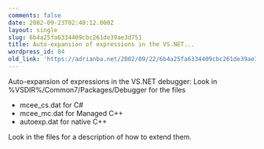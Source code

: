 ```yaml
---
comments: false
date: 2002-09-23T02:40:12.000Z
layout: single
slug: 6b4a25fa6334409cbc261de39ae3d751
title: Auto-expansion of expressions in the VS.NET...
wordpress_id: 84
old_link: 'https://adrianba.net/2002/09/22/6b4a25fa6334409cbc261de39ae3d751/'
---
```

Auto-expansion of expressions in the VS.NET debugger: Look in
%VSDIR%/Common7/Packages/Debugger for the files

  * mcee_cs.dat for C#
  * mcee_mc.dat for Managed C++
  * autoexp.dat for native C++

Look in the files for a description of how to extend them.
